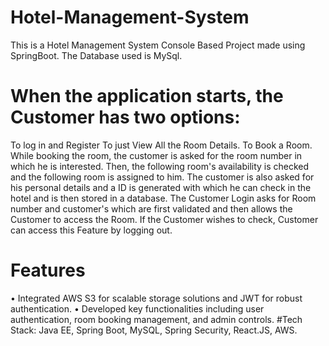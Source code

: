 # Hotel-Management-System
This is a Hotel Management System Console Based Project made using SpringBoot. The Database used is MySql.
# When the application starts, the Customer has two options:
To log in and Register
To just View All the Room Details.
To Book a Room.
While booking the room, the customer is asked for the room number in which he is interested. Then, the following room's availability is checked and the following room is assigned to him. The customer is also asked for his personal details and a ID is generated with which he can check in the hotel and is then stored in a database.
The Customer Login asks for Room number and customer's  which are first validated and then allows the Customer to access the Room.
If the Customer wishes to check, Customer can access this Feature by logging out. 
# Features
•	Integrated AWS S3 for scalable storage solutions and JWT for robust authentication.
•	Developed key functionalities including user authentication, room booking management, and admin controls.
#Tech Stack:
Java EE, Spring Boot, MySQL, Spring Security, React.JS, AWS.
